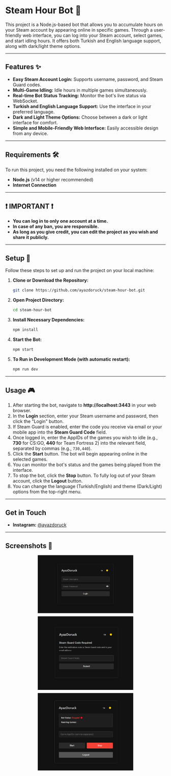 # Steam Hour Bot 🤖

This project is a Node.js-based bot that allows you to accumulate hours on your Steam account by appearing online in specific games. Through a user-friendly web interface, you can log into your Steam account, select games, and start idling hours. It offers both Turkish and English language support, along with dark/light theme options.

---

## Features ✨

* **Easy Steam Account Login:** Supports username, password, and Steam Guard codes.
* **Multi-Game Idling:** Idle hours in multiple games simultaneously.
* **Real-time Bot Status Tracking:** Monitor the bot's live status via WebSocket.
* **Turkish and English Language Support:** Use the interface in your preferred language.
* **Dark and Light Theme Options:** Choose between a dark or light interface for comfort.
* **Simple and Mobile-Friendly Web Interface:** Easily accessible design from any device.

---

## Requirements 🛠️

To run this project, you need the following installed on your system:

* **Node.js** (v14 or higher recommended)
* **Internet Connection**

---
## ❗ IMPORTANT ❗


* **You can log in to only one account at a time.**
* **In case of any ban, you are responsible.**
* **As long as you give credit, you can edit the project as you wish and share it publicly.**


---

## Setup 🚀

Follow these steps to set up and run the project on your local machine:

1.  **Clone or Download the Repository:**
    ```bash
    git clone https://github.com/ayazdoruck/steam-hour-bot.git
    ```
2.  **Open Project Directory:**
    ```bash
    cd steam-hour-bot
    ```

3.  **Install Necessary Dependencies:**
    ```bash
    npm install
    ```

4.  **Start the Bot:**
    ```bash
    npm start
    ```

5.  **To Run in Development Mode (with automatic restart):**
    ```bash
    npm run dev
    ```

---

## Usage 🎮

1.  After starting the bot, navigate to **http://localhost:3443** in your web browser.
2.  In the **Login** section, enter your Steam username and password, then click the "Login" button.
3.  If Steam Guard is enabled, enter the code you receive via email or your mobile app into the **Steam Guard Code** field.
4.  Once logged in, enter the AppIDs of the games you wish to idle (e.g., **730** for CS:GO, **440** for Team Fortress 2) into the relevant field, separated by commas (e.g., `730,440`).
5.  Click the **Start** button. The bot will begin appearing online in the selected games.
6.  You can monitor the bot's status and the games being played from the interface.
7.  To stop the bot, click the **Stop** button. To fully log out of your Steam account, click the **Logout** button.
8.  You can change the language (Turkish/English) and theme (Dark/Light) options from the top-right menu.

---
## Get in Touch

* **Instagram:** [@ayazdoruck](https://www.instagram.com/ayazdoruck/)

---
## Screenshots 📸

<div style="display:flex; flex-wrap:wrap; justify-content:center; gap:10px;">
    <img src="screenshots/sc1.png" alt="Login Page" width="300">
    <img src="screenshots/sc3.png" alt="Login Page2" width="300">
    <img src="screenshots/sc2.png" alt="Home Page" width="300">
</div>
